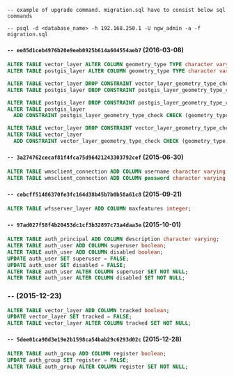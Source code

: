 `-- example of upgrade command. migration.sql have to consist below sql commands`

`-- psql -d <database_name> -h 192.168.250.1 -U ngw_admin -a -f migration.sql`

#### `-- ee85d1ceb4976b20e9eeb0925b614a604554aeb7` (2016-03-08)

```sql
ALTER TABLE vector_layer ALTER COLUMN geometry_type TYPE character varying(15);
ALTER TABLE postgis_layer ALTER COLUMN geometry_type TYPE character varying(15);

ALTER TABLE vector_layer DROP CONSTRAINT vector_layer_geometry_type_check1;
ALTER TABLE postgis_layer DROP CONSTRAINT postgis_layer_geometry_type_check1;

ALTER TABLE postgis_layer DROP CONSTRAINT postgis_layer_geometry_type_check;
ALTER TABLE postgis_layer
  ADD CONSTRAINT postgis_layer_geometry_type_check CHECK (geometry_type::text = ANY (ARRAY['POINT'::character varying, 'LINESTRING'::character varying, 'POLYGON'::character varying, 'MULTIPOINT'::character varying, 'MULTILINESTRING'::character varying, 'MULTIPOLYGON'::character varying]::text[]));

ALTER TABLE vector_layer DROP CONSTRAINT vector_layer_geometry_type_check;
ALTER TABLE vector_layer
  ADD CONSTRAINT vector_layer_geometry_type_check CHECK (geometry_type::text = ANY (ARRAY['POINT'::character varying, 'LINESTRING'::character varying, 'POLYGON'::character varying, 'MULTIPOINT'::character varying, 'MULTILINESTRING'::character varying, 'MULTIPOLYGON'::character varying]::text[]));
```

#### `-- 3a274762cecaf81f4fca75d96421243303792cef` (2015-06-30)

```sql
ALTER TABLE wmsclient_connection ADD COLUMN username character varying;
ALTER TABLE wmsclient_connection ADD COLUMN password character varying;
```


#### `-- cebcff51486370fe3fc164d38b45b7b0b58a61c8` (2015-09-21)

```sql
ALTER TABLE wfsserver_layer ADD COLUMN maxfeatures integer;
```


#### `-- 97ad027f58f4b20453dc1cf3b32897c73a4daa3e` (2015-10-01)

```sql
ALTER TABLE auth_principal ADD COLUMN description character varying;
ALTER TABLE auth_user ADD COLUMN superuser boolean;
ALTER TABLE auth_user ADD COLUMN disabled boolean;
UPDATE auth_user SET superuser = FALSE;
UPDATE auth_user SET disabled = FALSE;
ALTER TABLE auth_user ALTER COLUMN superuser SET NOT NULL;
ALTER TABLE auth_user ALTER COLUMN disabled SET NOT NULL;
```

### `--` (2015-12-23)

```sql
ALTER TABLE vector_layer ADD COLUMN tracked boolean;
UPDATE vector_layer SET tracked = FALSE;
ALTER TABLE vector_layer ALTER COLUMN tracked SET NOT NULL;
```

#### `-- 5dee01ca98d3e19e2b1598ca54bab29c6293d02c` (2015-12-28)

```sql
ALTER TABLE auth_group ADD COLUMN register boolean;
UPDATE auth_group SET register = FALSE;
ALTER TABLE auth_group ALTER COLUMN register SET NOT NULL;
```
